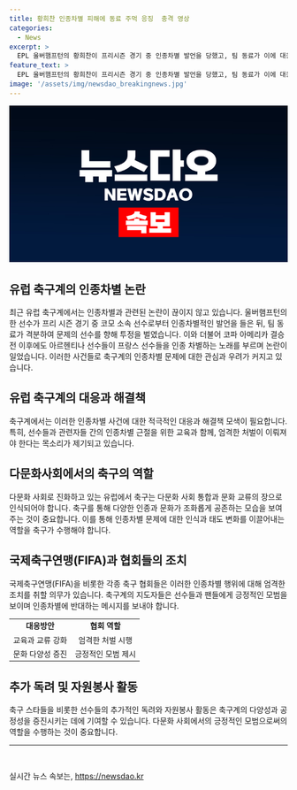 ```yaml
---
title: 황희찬 인종차별 피해에 동료 주먹 응징  충격 영상
categories:
  - News
excerpt: >
  EPL 울버햄프턴의 황희찬이 프리시즌 경기 중 인종차별 발언을 당했고, 팀 동료가 이에 대응해 충돌하며 퇴장당했습니다. 또한, 코파 아메리카 결승 후 아르헨티나 선수들이 프랑스 선수를 인종 차별하는 노래를 부르며 논란이 일고 있습니다. 이러한 축구계의 인종차별 문제는 유럽을 넘어 전 세계적으로 화두가 되고 있습니다. (150자)
feature_text: >
  EPL 울버햄프턴의 황희찬이 프리시즌 경기 중 인종차별 발언을 당했고, 팀 동료가 이에 대응해 충돌하며 퇴장당했습니다. 또한, 코파 아메리카 결승 후 아르헨티나 선수들이 프랑스 선수를 인종 차별하는 노래를 부르며 논란이 일고 있습니다. 이러한 축구계의 인종차별 문제는 유럽을 넘어 전 세계적으로 화두가 되고 있습니다. (150자)
image: '/assets/img/newsdao_breakingnews.jpg'
---
```


<p><img src="/assets/img/newsdao_breakingnews.jpg" alt="implanttips 속보" /></p>

<h2 data-ke-size="size26">유럽 축구계의 인종차별 논란</h2>

<p data-ke-size="size16">최근 유럽 축구계에서는 인종차별과 관련된 논란이 끊이지 않고 있습니다. 울버햄프턴의 한 선수가 프리 시즌 경기 중 코모 소속 선수로부터 인종차별적인 발언을 들은 뒤, 팀 동료가 격분하여 문제의 선수를 향해 투정을 벌였습니다. 이와 더불어 코파 아메리카 결승전 이후에도 아르헨티나 선수들이 프랑스 선수들을 인종 차별하는 노래를 부르며 논란이 일었습니다. 이러한 사건들로 축구계의 인종차별 문제에 대한 관심과 우려가 커지고 있습니다.</p>

<h2 data-ke-size="size26">유럽 축구계의 대응과 해결책</h2>

<p data-ke-size="size16">축구계에서는 이러한 인종차별 사건에 대한 적극적인 대응과 해결책 모색이 필요합니다. 특히, 선수들과 관련자들 간의 인종차별 근절을 위한 교육과 함께, 엄격한 처벌이 이뤄져야 한다는 목소리가 제기되고 있습니다.</p>

<h2 data-ke-size="size26">다문화사회에서의 축구의 역할</h2>

<p data-ke-size="size16">다문화 사회로 진화하고 있는 유럽에서 축구는 다문화 사회 통합과 문화 교류의 장으로 인식되어야 합니다. 축구를 통해 다양한 인종과 문화가 조화롭게 공존하는 모습을 보여주는 것이 중요합니다. 이를 통해 인종차별 문제에 대한 인식과 태도 변화를 이끌어내는 역할을 축구가 수행해야 합니다.</p>

<h2 data-ke-size="size26">국제축구연맹(FIFA)과 협회들의 조치</h2>

<p data-ke-size="size16">국제축구연맹(FIFA)을 비롯한 각종 축구 협회들은 이러한 인종차별 행위에 대해 엄격한 조치를 취할 의무가 있습니다. 축구계의 지도자들은 선수들과 팬들에게 긍정적인 모범을 보이며 인종차별에 반대하는 메시지를 보내야 합니다.</p>

<table>
  <tr>
    <td style="text-align: center; height: 17px;"><b>대응방안</b></td>
    <td style="text-align: center; height: 17px;"><b>협회 역할</b></td>
  </tr>
  <tr>
    <td style="text-align: center; height: 17px;">교육과 교류 강화</td>
    <td style="text-align: center; height: 17px;">엄격한 처벌 시행</td>
  </tr>
  <tr>
    <td style="text-align: center; height: 17px;">문화 다양성 증진</td>
    <td style="text-align: center; height: 17px;">긍정적인 모범 제시</td>
  </tr>
</table>

<h2 data-ke-size="size26">추가 독려 및 자원봉사 활동</h2>

<p data-ke-size="size16">축구 스타들을 비롯한 선수들의 추가적인 독려와 자원봉사 활동은 축구계의 다양성과 공정성을 증진시키는 데에 기여할 수 있습니다. 다문화 사회에서의 긍정적인 모범으로써의 역할을 수행하는 것이 중요합니다.</p>

<hr data-ke-size="size16">

<p data-ke-size="size16">&nbsp;</p>
실시간 뉴스 속보는, <a href="https://newsdao.kr" rel="dofollow">https://newsdao.kr</a>


